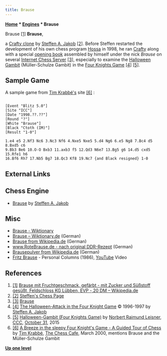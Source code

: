 ```yaml
---
title: Brause
---
```

**[Home](Home "Home") * [Engines](Engines "Engines") * Brause**

[](https://de.wikipedia.org/wiki/Datei:L%C3%BCbben,_Feldschloss,_Brause_mit_Fruchtgeschmack,_M.jpg) Brause <a id="cite-note-1" href="#cite-ref-1">[1]</a>
**Brause**,

a [Crafty clone](Crafty#CraftyClones "Crafty") by [Steffen A. Jakob](Steffen_A._Jakob "Steffen A. Jakob") <a id="cite-note-2" href="#cite-ref-2">[2]</a>.
Before Steffen restarted the development of his own chess program [Hossa](Hossa "Hossa") in 1998, he ran [Crafty](Crafty "Crafty") along with a special [opening book](Opening_Book "Opening Book") assembled by himself under the nick *Brause* on several [Internet Chess Server](Chess_Server "Chess Server") <a id="cite-note-3" href="#cite-ref-3">[3]</a>, especially to examine the [Halloween Gambit](https://en.wikipedia.org/wiki/Four_Knights_Game,_Halloween_Gambit) (Müller-Schulze Gambit) in the [Four Knights Game](https://en.wikipedia.org/wiki/Four_Knights_Game) <a id="cite-note-4" href="#cite-ref-4">[4]</a> <a id="cite-note-5" href="#cite-ref-5">[5]</a>.

## Sample Game

A sample game from [Tim Krabbé's](https://en.wikipedia.org/wiki/Tim_Krabb%C3%A9) site <a id="cite-note-6" href="#cite-ref-6">[6]</a> :

```

[Event "Blitz 5.0"]
[Site "ICC"]
[Date "1998.??.??"]
[Round "?"]
[White "Brause"]
[Black "Ctoth (IM)"]
[Result "1-0"]

1.e4 e5 2.Nf3 Nc6 3.Nc3 Nf6 4.Nxe5 Nxe5 5.d4 Ng6 6.e5 Ng8 7.Bc4 d5 8.Bxd5 c6
9.Bb3 Be6 10.O-O Bxb3 11.axb3 f5 12.Qd3 N6e7 13.Bg5 g6 14.d5 cxd5 15.Rfe1 h6
16.Bf6 Rh7 17.Nb5 Bg7 18.Qc3 Kf8 19.Nc7 {and Black resigned} 1-0

```

## External Links

## Chess Engine

- [Brause](http://www.jakob.at/steffen/chess/brause.html) by [Steffen A. Jakob](Steffen_A._Jakob "Steffen A. Jakob")

## Misc

- [Brause - Wiktionary](https://en.wiktionary.org/wiki/Brause)
- [Brause – Wiktionary.de](https://de.wiktionary.org/wiki/Brause) (German)
- [Brause from Wikipedia.de](https://de.wikipedia.org/wiki/Brause) (German)
- [www.RoteBrause.de - nach original DDR-Rezept](http://www.rotebrause.de/) (German)
- [Brausepulver from Wikipedia.de](https://de.wikipedia.org/wiki/Brausepulver) (German)
- [Fritz Brause](https://de.wikipedia.org/wiki/Fritz_Brause) - Personal Columns (1986), [YouTube](https://en.wikipedia.org/wiki/YouTube) Video

## References

1. <a id="cite-ref-1" href="#cite-note-1">[1]</a> [Brause mit Fruchtgeschmack, gefärbt - mit Zucker und Süßstoff gesüßt, Feldschloss KG Lübben, EVP -,20 DM – Wikipedia.de](https://de.wikipedia.org/wiki/Datei:L%C3%BCbben,_Feldschloss,_Brause_mit_Fruchtgeschmack,_DM.jpg)
1. <a id="cite-ref-2" href="#cite-note-2">[2]</a> [Steffen's Chess Page](http://www.jakob.at/steffen/chess/)
1. <a id="cite-ref-3" href="#cite-note-3">[3]</a> [Brause](http://www.jakob.at/steffen/chess/brause.html)
1. <a id="cite-ref-4" href="#cite-note-4">[4]</a> [The Halloween-Attack in the Four Knight Game](http://www.jakob.at/steffen/halloween/) © 1996-1997 by [Steffen A. Jakob](Steffen_A._Jakob "Steffen A. Jakob")
1. <a id="cite-ref-5" href="#cite-note-5">[5]</a> [Halloween-Gambit (Four Knights Game)](http://www.talkchess.com/forum/viewtopic.php?t=58105) by [Norbert Raimund Leisner](Norbert_Raimund_Leisner "Norbert Raimund Leisner"), [CCC](CCC "CCC"), [October 31](https://en.wikipedia.org/wiki/Halloween), 2015
1. <a id="cite-ref-6" href="#cite-note-6">[6]</a> [A Breeze in the sleepy Four Knight's Game - A Guided Tour of Chess](http://timkr.home.xs4all.nl/tour/breeze.htm) by [Tim Krabbé](https://en.wikipedia.org/wiki/Tim_Krabb%C3%A9), [The Chess Cafe](https://en.wikipedia.org/wiki/ChessCafe.com), March 2000, mentions Brause and the Müller-Schulze Gambit

**[Up one level](Engines "Engines")**

